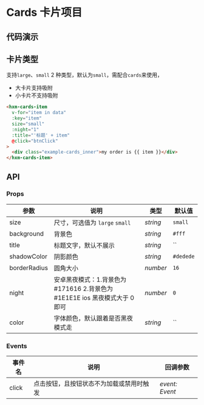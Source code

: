 # Cards 卡片项目

## 代码演示

## 卡片类型

支持`large`、`small` 2 种类型，默认为`small`，需配合`cards`来使用，

- 大卡片支持吸附
- 小卡片不支持吸附

```html
<hxm-cards-item
  v-for="item in data"
  :key="item"
  size="small"
  :night="1"
  :title="'标题' + item"
  @click="btnClick"
>
  <div class="example-cards_inner">my order is {{ item }}</div>
</hxm-cards-item>
```

## API

### Props

| 参数         | 说明                                                                      | 类型     | 默认值    |
| ------------ | ------------------------------------------------------------------------- | -------- | --------- |
| size         | 尺寸，可选值为 `large` `small`                                            | _string_ | `small`   |
| background   | 背景色                                                                    | _string_ | `#fff`    |
| title        | 标题文字，默认不展示                                                      | _string_ | ``        |
| shadowColor  | 阴影颜色                                                                  | _string_ | `#dedede` |
| borderRadius | 圆角大小                                                                  | _number_ | `16`      |
| night        | 安卓黑夜模式：1.背景色为#171616 2.背景色为#1E1E1E ios 黑夜模式大于 0 即可 | _number_ | `0`       |
| color        | 字体颜色，默认跟着是否黑夜模式走                                          | _string_ | ``        |

### Events

| 事件名 | 说明                                     | 回调参数       |
| ------ | ---------------------------------------- | -------------- |
| click  | 点击按钮，且按钮状态不为加载或禁用时触发 | _event: Event_ |
